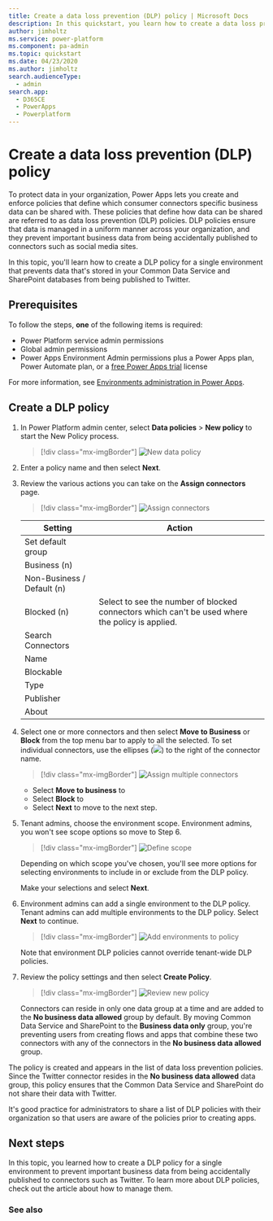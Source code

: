 ```yaml
---
title: Create a data loss prevention (DLP) policy | Microsoft Docs
description: In this quickstart, you learn how to create a data loss prevention (DLP) policy in Power Apps
author: jimholtz
ms.service: power-platform
ms.component: pa-admin
ms.topic: quickstart
ms.date: 04/23/2020
ms.author: jimholtz
search.audienceType: 
  - admin
search.app: 
  - D365CE
  - PowerApps
  - Powerplatform
---
```


# Create a data loss prevention (DLP) policy
To protect data in your organization, Power Apps lets you create and enforce policies that define which consumer connectors specific business data can be shared with. These policies that define how data can be shared are referred to as data loss prevention (DLP) policies. DLP policies ensure that data is managed in a uniform manner across your organization, and they prevent important business data from being accidentally published to connectors such as social media sites.

In this topic, you'll learn how to create a DLP policy for a single environment that prevents data that's stored in your Common Data Service and SharePoint databases from being published to Twitter.

## Prerequisites
To follow the steps, **one** of the following items is required:
* Power Platform service admin permissions
* Global admin permissions
* Power Apps Environment Admin permissions plus a Power Apps plan, Power Automate plan, or a [free Power Apps trial](https://docs.microsoft.com/powerapps/maker/signup-for-powerapps) license

For more information, see [Environments administration in Power Apps](environments-administration.md).

## Create a DLP policy
1. In Power Platform admin center, select **Data policies** > **New policy** to start the New Policy process.


   > [!div class="mx-imgBorder"] 
   > ![New data policy](media/dlp-new-policy.png "New data policy")

2. Enter a policy name and then select **Next**.

3. Review the various actions you can take on the **Assign connectors** page. 

   > [!div class="mx-imgBorder"] 
   > ![Assign connectors](media/dlp-assign-connectors.png "Assign connectors") 

   |Setting  |Action  |
   |---------|---------|
   |Set default group |         |
   |Business (n)     |         |
   |Non-Business / Default (n)      |        |
   |Blocked (n)      | Select to see the number of blocked connectors which can't be used where the policy is applied.   |
   |Search Connectors     |         |
   |Name     |         |
   |Blockable     |         |
   |Type     |         |
   |Publisher     |         |
   |About      |         |


4. Select one or more connectors and then select **Move to Business** or **Block** from the top menu bar to apply to all the selected. To set individual connectors, use the ellipses (![](./media/vertical-ellipses.png)) to the right of the connector name. 

   > [!div class="mx-imgBorder"] 
   > ![Assign multiple connectors](media/dlp-assign-connectors-multiple.png "Assign multiple connectors")

   - Select **Move to business** to 
   - Select **Block** to 
   - Select **Next** to move to the next step.

5. Tenant admins, choose the environment scope. Environment admins, you won't see scope options so move to Step 6.

   > [!div class="mx-imgBorder"] 
   > ![Define scope](media/dlp-define-scope.png "Define scope")

   Depending on which scope you've chosen, you'll see more options for selecting environments to include in or exclude from the DLP policy.

   Make your selections and select **Next**.

6. Environment admins can add a single environment to the DLP policy. Tenant admins can add multiple environments to the DLP policy. Select **Next** to continue.


   > [!div class="mx-imgBorder"] 
   > ![Add environments to policy](media/dlp-add-environments.png "Add environments to policy")


    Note that environment DLP policies cannot override tenant-wide DLP policies.

7. Review the policy settings and then select **Create Policy**.

   > [!div class="mx-imgBorder"] 
   > ![Review new policy](media/dlp-new-policy-review.png "Review new policy")

    Connectors can reside in only one data group at a time and are added to the **No business data allowed** group by default. By moving Common Data Service and SharePoint to the **Business data only** group, you're preventing users from creating flows and apps that combine these two connectors with any of the connectors in the **No business data allowed** group.

The policy is created and appears in the list of data loss prevention policies. Since the Twitter connector resides in the **No business data allowed** data group, this policy ensures that the Common Data Service and SharePoint do not share their data with Twitter.

It's good practice for administrators to share a list of DLP policies with their organization so that users are aware of the policies prior to creating apps.

## Next steps
In this topic, you learned how to create a DLP policy for a single environment to prevent important business data from being accidentally published to connectors such as Twitter. To learn more about DLP policies, check out the article about how to manage them.

### See also
